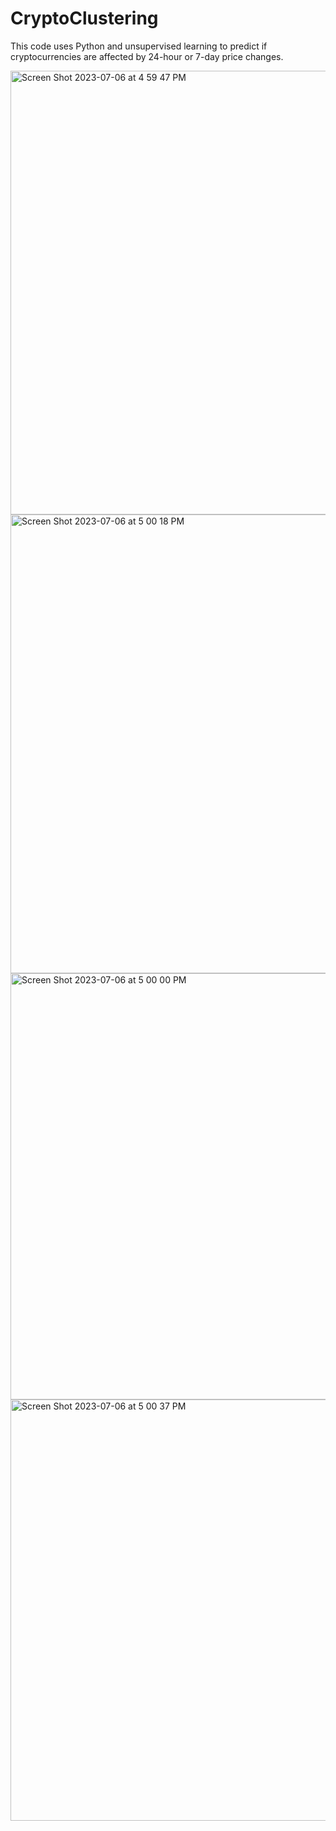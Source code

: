 # CryptoClustering

This code uses Python and unsupervised learning to predict if cryptocurrencies are affected by 24-hour or 7-day price changes.

<img width="710" alt="Screen Shot 2023-07-06 at 4 59 47 PM" src="https://github.com/kelseyabbey/CryptoClustering/assets/124820451/0018bf04-de17-48e8-8e7a-7acc8295b445">

<img width="734" alt="Screen Shot 2023-07-06 at 5 00 18 PM" src="https://github.com/kelseyabbey/CryptoClustering/assets/124820451/c05bd215-3ef6-487a-bc19-a80ccf0e0e56">

<img width="682" alt="Screen Shot 2023-07-06 at 5 00 00 PM" src="https://github.com/kelseyabbey/CryptoClustering/assets/124820451/33dad52f-8fc5-46fe-bf0b-117a746343e5">

<img width="674" alt="Screen Shot 2023-07-06 at 5 00 37 PM" src="https://github.com/kelseyabbey/CryptoClustering/assets/124820451/fd3728f5-eb5b-4001-9439-6519e571d8b3">
